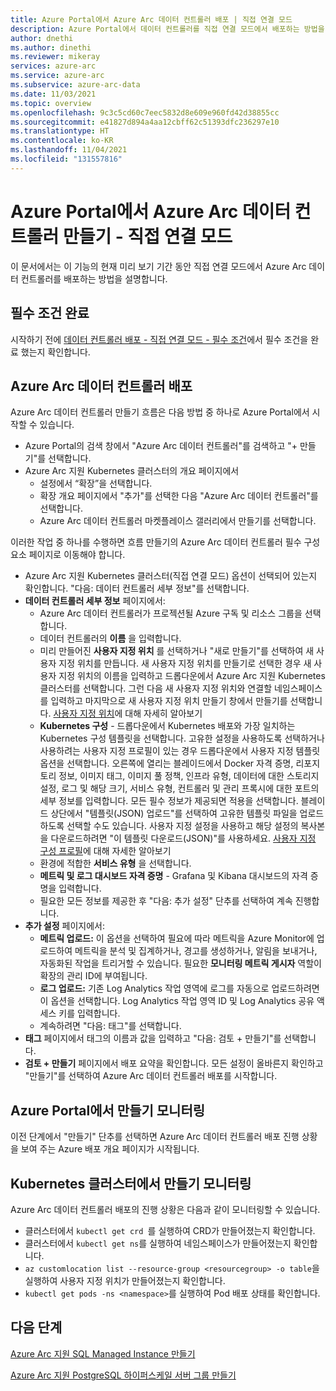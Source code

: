 ```yaml
---
title: Azure Portal에서 Azure Arc 데이터 컨트롤러 배포 | 직접 연결 모드
description: Azure Portal에서 데이터 컨트롤러를 직접 연결 모드에서 배포하는 방법을 설명합니다.
author: dnethi
ms.author: dinethi
ms.reviewer: mikeray
services: azure-arc
ms.service: azure-arc
ms.subservice: azure-arc-data
ms.date: 11/03/2021
ms.topic: overview
ms.openlocfilehash: 9c3c5cd60c7eec5832d8e609e960fd42d38855cc
ms.sourcegitcommit: e41827d894a4aa12cbff62c51393dfc236297e10
ms.translationtype: HT
ms.contentlocale: ko-KR
ms.lasthandoff: 11/04/2021
ms.locfileid: "131557816"
---
```

#  <a name="create-azure-arc-data-controller-from-azure-portal---direct-connectivity-mode"></a>Azure Portal에서 Azure Arc 데이터 컨트롤러 만들기 - 직접 연결 모드

이 문서에서는 이 기능의 현재 미리 보기 기간 동안 직접 연결 모드에서 Azure Arc 데이터 컨트롤러를 배포하는 방법을 설명합니다. 

## <a name="complete-prerequisites"></a>필수 조건 완료

시작하기 전에 [데이터 컨트롤러 배포 - 직접 연결 모드 - 필수 조건](create-data-controller-direct-prerequisites.md)에서 필수 조건을 완료 했는지 확인합니다.

## <a name="deploy-azure-arc-data-controller"></a>Azure Arc 데이터 컨트롤러 배포

Azure Arc 데이터 컨트롤러 만들기 흐름은 다음 방법 중 하나로 Azure Portal에서 시작할 수 있습니다.

- Azure Portal의 검색 창에서 "Azure Arc 데이터 컨트롤러"를 검색하고 "+ 만들기"를 선택합니다.
- Azure Arc 지원 Kubernetes 클러스터의 개요 페이지에서
  - 설정에서 “확장”을 선택합니다.
  - 확장 개요 페이지에서 "추가"를 선택한 다음 "Azure Arc 데이터 컨트롤러"를 선택합니다.
  - Azure Arc 데이터 컨트롤러 마켓플레이스 갤러리에서 만들기를 선택합니다.
  
이러한 작업 중 하나를 수행하면 흐름 만들기의 Azure Arc 데이터 컨트롤러 필수 구성 요소 페이지로 이동해야 합니다.

- Azure Arc 지원 Kubernetes 클러스터(직접 연결 모드) 옵션이 선택되어 있는지 확인합니다. "다음: 데이터 컨트롤러 세부 정보"를 선택합니다.
- **데이터 컨트롤러 세부 정보** 페이지에서:
  - Azure Arc 데이터 컨트롤러가 프로젝션될 Azure 구독 및 리소스 그룹을 선택합니다.
  - 데이터 컨트롤러의 **이름** 을 입력합니다.
  - 미리 만들어진 **사용자 지정 위치** 를 선택하거나 "새로 만들기"를 선택하여 새 사용자 지정 위치를 만듭니다. 새 사용자 지정 위치를 만들기로 선택한 경우 새 사용자 지정 위치의 이름을 입력하고 드롭다운에서 Azure Arc 지원 Kubernetes 클러스터를 선택합니다. 그런 다음 새 사용자 지정 위치와 연결할 네임스페이스를 입력하고 마지막으로 새 사용자 지정 위치 만들기 창에서 만들기를 선택합니다. [사용자 지정 위치](../kubernetes/conceptual-custom-locations.md)에 대해 자세히 알아보기
  - **Kubernetes 구성** - 드롭다운에서 Kubernetes 배포와 가장 일치하는 Kubernetes 구성 템플릿을 선택합니다. 고유한 설정을 사용하도록 선택하거나 사용하려는 사용자 지정 프로필이 있는 경우 드롭다운에서 사용자 지정 템플릿 옵션을 선택합니다. 오른쪽에 열리는 블레이드에서 Docker 자격 증명, 리포지토리 정보, 이미지 태그, 이미지 풀 정책, 인프라 유형, 데이터에 대한 스토리지 설정, 로그 및 해당 크기, 서비스 유형, 컨트롤러 및 관리 프록시에 대한 포트의 세부 정보를 입력합니다. 모든 필수 정보가 제공되면 적용을 선택합니다. 블레이드 상단에서 "템플릿(JSON) 업로드"를 선택하여 고유한 템플릿 파일을 업로드하도록 선택할 수도 있습니다. 사용자 지정 설정을 사용하고 해당 설정의 복사본을 다운로드하려면 "이 템플릿 다운로드(JSON)"를 사용하세요. [사용자 지정 구성 프로필](create-custom-configuration-template.md)에 대해 자세한 알아보기
  - 환경에 적합한 **서비스 유형** 을 선택합니다.
  - **메트릭 및 로그 대시보드 자격 증명** - Grafana 및 Kibana 대시보드의 자격 증명을 입력합니다.
  - 필요한 모든 정보를 제공한 후 "다음: 추가 설정" 단추를 선택하여 계속 진행합니다.
- **추가 설정** 페이지에서:
  - **메트릭 업로드:** 이 옵션을 선택하여 필요에 따라 메트릭을 Azure Monitor에 업로드하여 메트릭을 분석 및 집계하거나, 경고를 생성하거나, 알림을 보내거나, 자동화된 작업을 트리거할 수 있습니다. 필요한 **모니터링 메트릭 게시자** 역할이 확장의 관리 ID에 부여됩니다. 
  - **로그 업로드:** 기존 Log Analytics 작업 영역에 로그를 자동으로 업로드하려면 이 옵션을 선택합니다. Log Analytics 작업 영역 ID 및 Log Analytics 공유 액세스 키를 입력합니다. 
  - 계속하려면 "다음: 태그"를 선택합니다.
- **태그** 페이지에서 태그의 이름과 값을 입력하고 "다음: 검토 + 만들기"를 선택합니다.
- **검토 + 만들기** 페이지에서 배포 요약을 확인합니다. 모든 설정이 올바른지 확인하고 "만들기"를 선택하여 Azure Arc 데이터 컨트롤러 배포를 시작합니다.

## <a name="monitor-the-creation-from-azure-portal"></a>Azure Portal에서 만들기 모니터링

이전 단계에서 "만들기" 단추를 선택하면 Azure Arc 데이터 컨트롤러 배포 진행 상황을 보여 주는 Azure 배포 개요 페이지가 시작됩니다.

## <a name="monitor-the-creation-from-your-kubernetes-cluster"></a>Kubernetes 클러스터에서 만들기 모니터링

Azure Arc 데이터 컨트롤러 배포의 진행 상황은 다음과 같이 모니터링할 수 있습니다.

- 클러스터에서 ```kubectl get crd ```를 실행하여 CRD가 만들어졌는지 확인합니다.  
- 클러스터에서 ```kubectl get ns```를 실행하여 네임스페이스가 만들어졌는지 확인합니다.
- ```az customlocation list --resource-group <resourcegroup> -o table```을 실행하여 사용자 지정 위치가 만들어졌는지 확인합니다. 
- ```kubectl get pods -ns <namespace>```를 실행하여 Pod 배포 상태를 확인합니다.

## <a name="next-steps"></a>다음 단계

[Azure Arc 지원 SQL Managed Instance 만들기](create-sql-managed-instance.md)

[Azure Arc 지원 PostgreSQL 하이퍼스케일 서버 그룹 만들기](create-postgresql-hyperscale-server-group.md)
